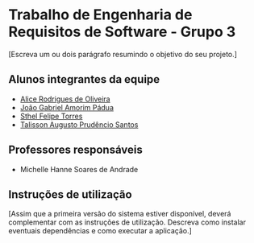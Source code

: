 # Trabalho de Engenharia de Requisitos de Software - Grupo 3

[Escreva um ou dois  parágrafo resumindo o objetivo do seu projeto.]

## Alunos integrantes da equipe

* [Alice Rodrigues de Oliveira](https://github.com/aalice-Rodrigues)
* [João Gabriel Amorim Pádua](https://github.com/jgapadua)
* [Sthel Felipe Torres](https://github.com/SthelTorres)
* [Talisson Augusto Prudêncio Santos](https://github.com/Nisuk3)

## Professores responsáveis

* Michelle Hanne Soares de Andrade

## Instruções de utilização

[Assim que a primeira versão do sistema estiver disponível, deverá complementar com as instruções de utilização. Descreva como instalar eventuais dependências e como executar a aplicação.]
